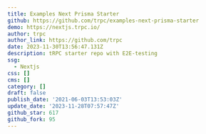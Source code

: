 ```yaml
---
title: Examples Next Prisma Starter
github: https://github.com/trpc/examples-next-prisma-starter
demo: https://nextjs.trpc.io/
author: trpc
author_link: https://github.com/trpc
date: 2023-11-30T13:56:47.131Z
description: tRPC starter repo with E2E-testing
ssg:
  - Nextjs
css: []
cms: []
category: []
draft: false
publish_date: '2021-06-03T13:53:03Z'
update_date: '2023-11-28T07:57:47Z'
github_star: 617
github_fork: 95
---
```

